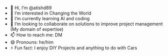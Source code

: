 - 👋 Hi, I’m @atishd89
- 👀 I’m interested in Changing the World
- 🌱 I’m currently learning AI and coding
- 💞️ I’m looking to collaborate on solutions to improve project management (My domain of expertise)
- 📫 How to reach me: DM
- 😄 Pronouns: he/him
- ⚡ Fun fact: I enjoy DIY Projects and anything to do with Cars

<!---
atishd89/atishd89 is a ✨ special ✨ repository because its `README.md` (this file) appears on your GitHub profile.
You can click the Preview link to take a look at your changes.
--->
